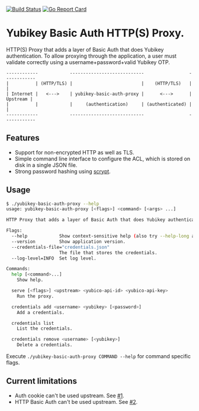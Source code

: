 [![Build Status](https://secure.travis-ci.org/JensRantil/yubikey-basic-auth-proxy.png?branch=master)](http://travis-ci.org/JensRantil/yubikey-basic-auth-proxy) [![Go Report Card](https://goreportcard.com/badge/github.com/JensRantil/yubikey-basic-auth-proxy)](https://goreportcard.com/report/github.com/JensRantil/yubikey-basic-auth-proxy)

# Yubikey Basic Auth HTTP(S) Proxy.

HTTP(S) Proxy that adds a layer of Basic Auth that does Yubikey authentication.
To allow proxying through the application, a user must validate correctly using
a username+password+valid Yubikey OTP.

```
------------            ----------------------------                 ------------
|          | (HTTP/TLS) |                          |    (HTTP/TLS)   |          |
| Internet |   <--->    | yubikey-basic-auth-proxy |      <--->      | Upstream |
|          |            |     (authentication)     | (authenticated) |          |
------------            ----------------------------                 ------------
```

## Features

 * Support for non-encrypted HTTP as well as TLS.
 * Simple command line interface to configure the ACL, which is stored on disk
   in a single JSON file.
 * Strong password hashing using
   [scrypt](https://en.wikipedia.org/wiki/Scrypt).

## Usage

```bash
$ ./yubikey-basic-auth-proxy --help
usage: yubikey-basic-auth-proxy [<flags>] <command> [<args> ...]

HTTP Proxy that adds a layer of Basic Auth that does Yubikey authentication.

Flags:
  --help            Show context-sensitive help (also try --help-long and --help-man).
  --version         Show application version.
  --credentials-file="credentials.json"
                    The file that stores the credentials.
  --log-level=INFO  Set log level.

Commands:
  help [<command>...]
    Show help.

  serve [<flags>] <upstream> <yubico-api-id> <yubico-api-key>
    Run the proxy.

  credentials add <username> <yubikey> [<password>]
    Add a credentials.

  credentials list
    List the credentials.

  credentials remove <username> [<yubikey>]
    Delete a credentials.
```
Execute `./yubikey-basic-auth-proxy COMMAND --help` for command specific flags.

## Current limitations

 * Auth cookie can't be used upstream. See
   [#1](https://github.com/JensRantil/yubikey-basic-auth-proxy/issues/1).
 * HTTP Basic Auth can't be used upstream. See
   [#2](https://github.com/JensRantil/yubikey-basic-auth-proxy/issues/2).
